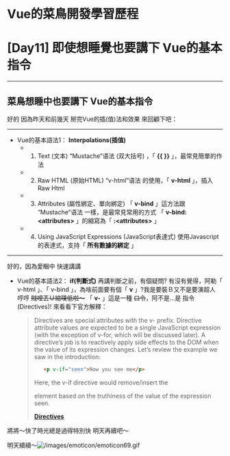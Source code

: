 # Vue的菜鳥開發學習歷程
# [Day11] 即使想睡覺也要講下 Vue的基本指令
---
## 菜鳥想睡中也要講下 Vue的基本指令

好的
因為昨天和前幾天
掰完Vue的插(值)法和效果
來回顧下吧：

--- 
- Vue的基本語法1： **Interpolations(插值)**
  - 1. Text (文本)
        “Mustache”语法 (双大括号) ，「 **{{ }}** 」，最常見簡單的作法
  - 2. Raw HTML (原始HTML)
        “v-html”语法 的使用，「 **v-html** 」，插入Raw Html
  - 3. Attributes (屬性綁定、單向綁定)
        「 **v-bind** 」這方法跟 “Mustache”语法 一樣，是最常見常用的方式
        「 **v-bind:&lt;attributes&gt;** 」的縮寫為「 **:&lt;attributes&gt;** 」
  - 4. Using JavaScript Expressions (JavaScript表達式)
        使用Javascript的表達式，支持「 **所有數據的綁定** 」
--- 

好的，因為愛睏中
快速講講
- Vue的基本語法2： **if(判斷式)**
    再講判斷之前，有個疑問?
    有沒有覺得，阿勒「 v-html 」、「 v-bind 」，為啥前面要有個「 **v** 」?我是要裝Ｂ又不是要演超人
    哼哼
    ~~賊哩丟Ｕ縮噗低啦～~~
    「 **v-** 」這是一種 ~~口令~~，阿不是...是 指令(Directives)!
    來看看下官方解釋：
    > Directives are special attributes with the v- prefix. Directive attribute values are expected to be a single JavaScript expression (with the exception of v-for, which will be discussed later). A directive’s job is to reactively apply side effects to the DOM when the value of its expression changes. Let’s review the example we saw in the introduction:
    > ```html
    >    <p v-if="seen">Now you see me</p>
    > ```
    > Here, the v-if directive would remove/insert the <p> element based on the truthiness of the value of the expression seen.
    > 
    > **[Directives](https://vuejs.org/v2/guide/syntax.html#Directives)**
            
將將～快了時光總是過得特別快
明天再續吧～

明天續續～![/images/emoticon/emoticon69.gif](/images/emoticon/emoticon69.gif)

